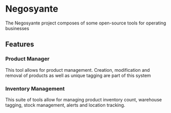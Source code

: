 # Negosyante
The Negosyante project composes of some open-source tools for operating businesses

## Features

### Product Manager
This tool allows for product management. Creation, modification and removal of products as well as unique tagging are part of this system

### Inventory Management
This suite of tools allow for managing product inventory count, warehouse tagging, stock management, alerts and location tracking.

